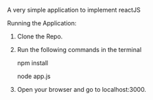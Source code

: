 A very simple application to implement reactJS

Running the Application:
1. Clone the Repo.
2. Run the following commands in the terminal

	npm install
	
	node app.js
3. Open your browser and go to localhost:3000.

